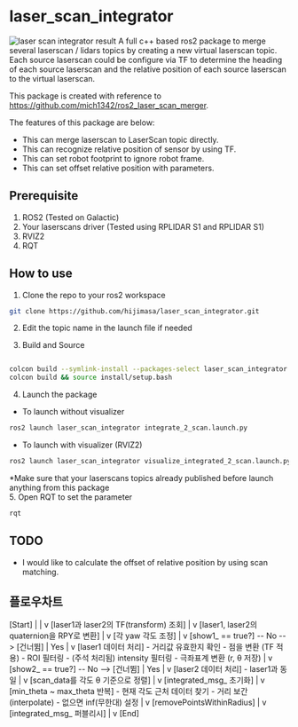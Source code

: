 # laser_scan_integrator
![laser scan integrator result](LaserIntegration.png)
A full c++ based ros2 package to merge several laserscan / lidars topics by creating a new virtual laserscan topic. Each source laserscan could be configure via TF to determine the heading of each source laserscan and the relative position of each source laserscan to the virtual laserscan.

This package is created with reference to https://github.com/mich1342/ros2_laser_scan_merger.

The features of this package are below:
- This can merge laserscan to LaserScan topic directly.
- This can recognize relative position of sensor by using TF.
- This can set robot footprint to ignore robot frame.
- This can set offset relative position with parameters.

## Prerequisite
1. ROS2 (Tested on Galactic)
2. Your laserscans driver (Tested using RPLIDAR S1 and RPLIDAR S1)
3. RVIZ2
4. RQT

## How to use 
1. Clone the repo to your ros2 workspace
```bash
git clone https://github.com/hijimasa/laser_scan_integrator.git
```
2. Edit the topic name in the launch file if needed

3. Build and Source
```bash

colcon build --symlink-install --packages-select laser_scan_integrator
colcon build && source install/setup.bash
```
4. Launch the package
- To launch without visualizer
```bash
ros2 launch laser_scan_integrator integrate_2_scan.launch.py
```
- To launch with visualizer (RVIZ2)
```bash
ros2 launch laser_scan_integrator visualize_integrated_2_scan.launch.py
```

*Make sure that your laserscans topics already published before launch anything from this package <br />
5. Open RQT to set the parameter
```bash
rqt
```

## TODO
- I would like to calculate the offset of relative position by using scan matching.


## 플로우차트

[Start]
    |
    |
    v
[laser1과 laser2의 TF(transform) 조회]
    |
    v
[laser1, laser2의 quaternion을 RPY로 변환]
    |
    v
[각 yaw 각도 조정]
    |
    v
[show1_ == true?] -- No --> [건너뜀]
    |
   Yes
    |
    v
[laser1 데이터 처리]
    - 거리값 유효한지 확인
    - 점을 변환 (TF 적용)
    - ROI 필터링
    - (주석 처리됨) intensity 필터링
    - 극좌표계 변환 (r, θ 저장)
    |
    v
[show2_ == true?] -- No --> [건너뜀]
    |
   Yes
    |
    v
[laser2 데이터 처리]
    - laser1과 동일
    |
    v
[scan_data를 각도 θ 기준으로 정렬]
    |
    v
[integrated_msg_ 초기화]
    |
    v
[min_theta ~ max_theta 반복]
    - 현재 각도 근처 데이터 찾기
    - 거리 보간(interpolate)
    - 없으면 inf(무한대) 설정
    |
    v
[removePointsWithinRadius]
    |
    v
[integrated_msg_ 퍼블리시]
    |
    v
[End]
